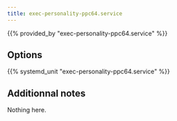 ```yaml
---
title: exec-personality-ppc64.service
---
```


{{% provided_by "exec-personality-ppc64.service" %}}

## Options

{{% systemd_unit "exec-personality-ppc64.service" %}}

## Additionnal notes

Nothing here.
